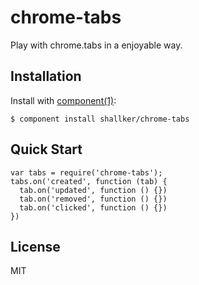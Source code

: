 
# chrome-tabs

  Play with chrome.tabs in a enjoyable way.

## Installation

  Install with [component(1)](http://component.io):

    $ component install shallker/chrome-tabs

## Quick Start
```
var tabs = require('chrome-tabs');
tabs.on('created', function (tab) {
  tab.on('updated', function () {})
  tab.on('removed', function () {})
  tab.on('clicked', function () {})
})
```

## License

  MIT
